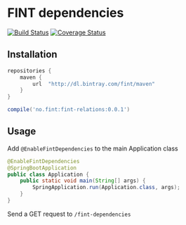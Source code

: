 # FINT dependencies

[![Build Status](https://travis-ci.org/FINTlibs/fint-dependencies.svg?branch=master)](https://travis-ci.org/FINTlibs/fint-dependencies) 
[![Coverage Status](https://coveralls.io/repos/github/FINTlibs/fint-dependencies/badge.svg?branch=master)](https://coveralls.io/github/FINTlibs/fint-dependencies?branch=master)

## Installation

```groovy
repositories {
    maven {
        url  "http://dl.bintray.com/fint/maven" 
    }
}

compile('no.fint:fint-relations:0.0.1')
```

## Usage

Add `@EnableFintDependencies` to the main Application class

```java
@EnableFintDependencies
@SpringBootApplication
public class Application {
    public static void main(String[] args) {
        SpringApplication.run(Application.class, args);
    }
}
```

Send a GET request to `/fint-dependencies`
